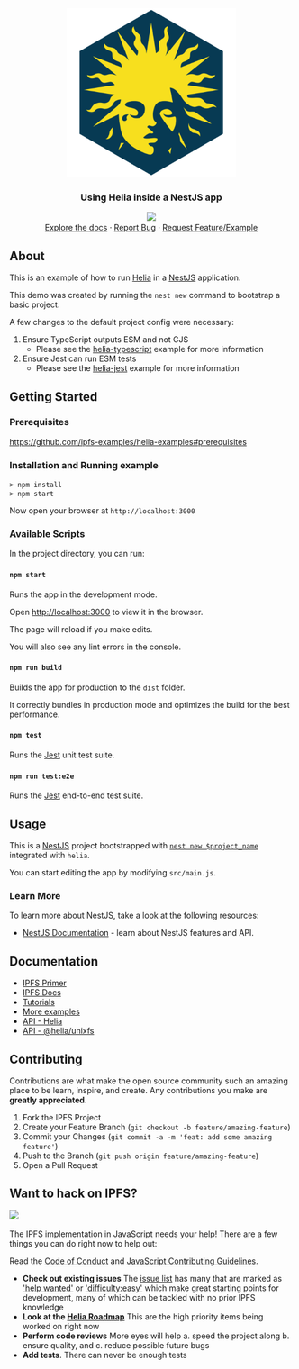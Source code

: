 <p align="center">
  <a href="https://github.com/ipfs/helia" title="Helia">
    <img src="https://raw.githubusercontent.com/ipfs/helia/main/assets/helia.png" alt="Helia logo" width="300" />
  </a>
</p>

<h3 align="center"><b>Using Helia inside a NestJS app</b></h3>

<p align="center">
  <img src="https://raw.githubusercontent.com/jlord/forkngo/gh-pages/badges/cobalt.png" width="200">
  <br>
  <a href="https://ipfs.github.io/helia/modules/helia.html">Explore the docs</a>
  ·
  <a href="https://github.com/ipfs-examples/helia-examples/issues">Report Bug</a>
  ·
  <a href="https://github.com/ipfs-examples/helia-examples/issues">Request Feature/Example</a>
</p>

## About

This is an example of how to run [Helia](https://github.com/ipfs/helia) in a [NestJS](https://nestjs.com/) application.

This demo was created by running the `nest new` command to bootstrap a basic project.

A few changes to the default project config were necessary:

1. Ensure TypeScript outputs ESM and not CJS
    - Please see the [helia-typescript](https://github.com/ipfs-examples/helia-typescript) example for more information
2. Ensure Jest can run ESM tests
    - Please see the [helia-jest](https://github.com/ipfs-examples/helia-jest) example for more information

## Getting Started

### Prerequisites

https://github.com/ipfs-examples/helia-examples#prerequisites

### Installation and Running example

```console
> npm install
> npm start
```

Now open your browser at `http://localhost:3000`

### Available Scripts

In the project directory, you can run:

#### `npm start`

Runs the app in the development mode.

Open [http://localhost:3000](http://localhost:3000) to view it in the browser.

The page will reload if you make edits.

You will also see any lint errors in the console.

#### `npm run build`

Builds the app for production to the `dist` folder.

It correctly bundles in production mode and optimizes the build for the best performance.

#### `npm test`

Runs the [Jest](https://www.npmjs.com/package/jest) unit test suite.

#### `npm run test:e2e`

Runs the [Jest](https://www.npmjs.com/package/jest) end-to-end test suite.

## Usage

This is a [NestJS](https://nestjs.com/) project bootstrapped with [`nest new $project_name`](https://docs.nestjs.com/#installation) integrated with `helia`.

You can start editing the app by modifying `src/main.js`.

### Learn More

To learn more about NestJS, take a look at the following resources:

- [NestJS Documentation](https://docs.nestjs.com/) - learn about NestJS features and API.

## Documentation

- [IPFS Primer](https://dweb-primer.ipfs.io/)
- [IPFS Docs](https://docs.ipfs.io/)
- [Tutorials](https://proto.school)
- [More examples](https://github.com/ipfs-examples/helia-examples)
- [API - Helia](https://ipfs.github.io/helia/modules/helia.html)
- [API - @helia/unixfs](https://ipfs.github.io/helia-unixfs/modules/helia.html)

## Contributing

Contributions are what make the open source community such an amazing place to be learn, inspire, and create. Any contributions you make are **greatly appreciated**.

1. Fork the IPFS Project
2. Create your Feature Branch (`git checkout -b feature/amazing-feature`)
3. Commit your Changes (`git commit -a -m 'feat: add some amazing feature'`)
4. Push to the Branch (`git push origin feature/amazing-feature`)
5. Open a Pull Request

## Want to hack on IPFS?

[![](https://cdn.rawgit.com/jbenet/contribute-ipfs-gif/master/img/contribute.gif)](https://github.com/ipfs/community/blob/master/CONTRIBUTING.md)

The IPFS implementation in JavaScript needs your help! There are a few things you can do right now to help out:

Read the [Code of Conduct](https://github.com/ipfs/community/blob/master/code-of-conduct.md) and [JavaScript Contributing Guidelines](https://github.com/ipfs/community/blob/master/CONTRIBUTING_JS.md).

- **Check out existing issues** The [issue list](https://github.com/ipfs/helia/issues) has many that are marked as ['help wanted'](https://github.com/ipfs/helia/issues?q=is%3Aissue+is%3Aopen+sort%3Aupdated-desc+label%3A%22help+wanted%22) or ['difficulty:easy'](https://github.com/ipfs/helia/issues?q=is%3Aissue+is%3Aopen+sort%3Aupdated-desc+label%3Adifficulty%3Aeasy) which make great starting points for development, many of which can be tackled with no prior IPFS knowledge
- **Look at the [Helia Roadmap](https://github.com/ipfs/helia/blob/main/ROADMAP.md)** This are the high priority items being worked on right now
- **Perform code reviews** More eyes will help
  a. speed the project along
  b. ensure quality, and
  c. reduce possible future bugs
- **Add tests**. There can never be enough tests
